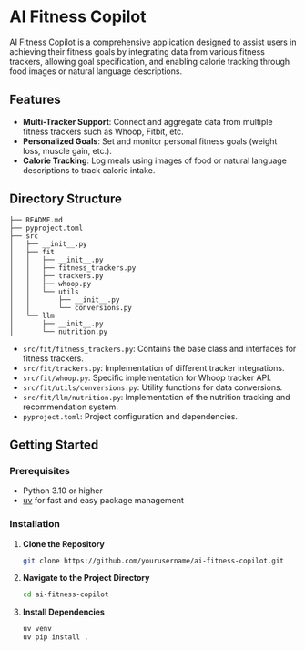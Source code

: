 # AI Fitness Copilot

AI Fitness Copilot is a comprehensive application designed to assist users in achieving their fitness goals by integrating data from various fitness trackers, allowing goal specification, and enabling calorie tracking through food images or natural language descriptions.

## Features

- **Multi-Tracker Support**: Connect and aggregate data from multiple fitness trackers such as Whoop, Fitbit, etc.
- **Personalized Goals**: Set and monitor personal fitness goals (weight loss, muscle gain, etc.).
- **Calorie Tracking**: Log meals using images of food or natural language descriptions to track calorie intake.

## Directory Structure

```
├── README.md
├── pyproject.toml
├── src
│   ├── __init__.py
│   ├── fit
│   │   ├── __init__.py
│   │   ├── fitness_trackers.py
│   │   ├── trackers.py
│   │   ├── whoop.py
│   │   └── utils
│   │       ├── __init__.py
│   │       └── conversions.py
│   └── llm
│       ├── __init__.py
│       └── nutrition.py
```

- `src/fit/fitness_trackers.py`: Contains the base class and interfaces for fitness trackers.
- `src/fit/trackers.py`: Implementation of different tracker integrations.
- `src/fit/whoop.py`: Specific implementation for Whoop tracker API.
- `src/fit/utils/conversions.py`: Utility functions for data conversions.
- `src/fit/llm/nutrition.py`: Implementation of the nutrition tracking and recommendation system.
- `pyproject.toml`: Project configuration and dependencies.

## Getting Started

### Prerequisites

- Python 3.10 or higher
- [uv](https://docs.astral.sh/uv/getting-started/installation/) for fast and easy package management

### Installation

1. **Clone the Repository**

   ```bash
   git clone https://github.com/yourusername/ai-fitness-copilot.git
   ```

2. **Navigate to the Project Directory**

   ```bash
   cd ai-fitness-copilot
   ```

4. **Install Dependencies**

   ```bash
   uv venv
   uv pip install .
   ```

